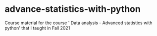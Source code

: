 # advance-statistics-with-python
Course material for the course ' Data analysis - Advanced statistics with python' that I taught in Fall 2021
